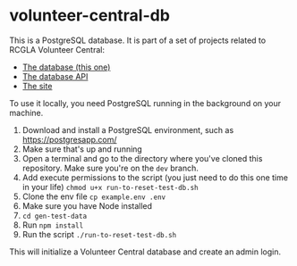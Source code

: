 # volunteer-central-db

This is a PostgreSQL database. It is part of a set of projects related to RCGLA Volunteer Central:

* [The database (this one)](https://github.com/rcgla/volunteer-central-db)
* [The database API](https://github.com/rcgla/volunteer-central-db-api)
* [The site](https://github.com/rcgla/volunteer-central-site)

To use it locally, you need PostgreSQL running in the background on your machine. 

1. Download and install a PostgreSQL environment, such as https://postgresapp.com/
2. Make sure that's up and running
3. Open a terminal and go to the directory where you've cloned this repository. Make sure you're on the `dev` branch.
4. Add execute permissions to the script (you just need to do this one time in your life) ```chmod u+x run-to-reset-test-db.sh```
5. Clone the env file `cp example.env .env`
6. Make sure you have Node installed
7. `cd gen-test-data`
8. Run `npm install`
9. Run the script `./run-to-reset-test-db.sh`

This will initialize a Volunteer Central database and create an admin login.
